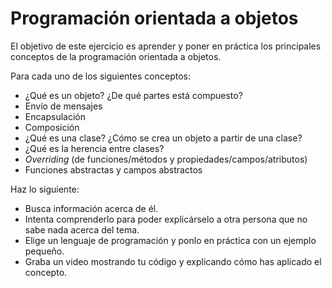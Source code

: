 # Programación orientada a objetos

El objetivo de este ejercicio es aprender y poner en práctica los principales conceptos de la programación orientada a objetos.

Para cada uno de los siguientes conceptos:

- ¿Qué es un objeto? ¿De qué partes está compuesto?
- Envío de mensajes
- Encapsulación
- Composición
- ¿Qué es una clase? ¿Cómo se crea un objeto a partir de una clase?
- ¿Qué es la herencia entre clases?
- _Overriding_ (de funciones/métodos y propiedades/campos/atributos)
- Funciones abstractas y campos abstractos

Haz lo siguiente:

- Busca información acerca de él.
- Intenta comprenderlo para poder explicárselo a otra persona que no sabe nada acerca del tema.
- Elige un lenguaje de programación y ponlo en práctica con un ejemplo pequeño.
- Graba un video mostrando tu código y explicando cómo has aplicado el concepto.